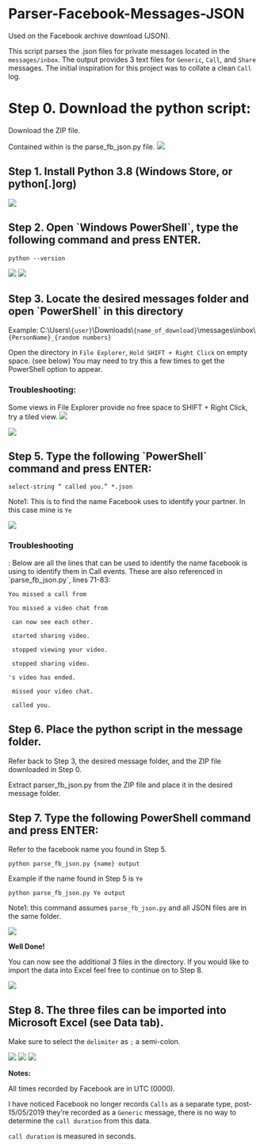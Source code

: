 # Parser-Facebook-Messages-JSON
Used on the Facebook archive download (JSON). 

This script parses the .json files for private messages located in the `messages/inbox`. 
The output provides 3 text files for `Generic`, `Call`, and `Share` messages. 
The initial inspiration for this project was to collate a clean `Call` log.

<h1>Step 0. Download the python script:</h1>
Download the ZIP file.
  
Contained within is the parse_fb_json.py file.
<img src="https://github.com/mjones-l/Parser-Facebook-Messages-JSON/blob/master/resources/Step0DownloadScript.JPG">

<h2>Step 1. Install Python 3.8 (Windows Store, or python[.]org)</h2>

<img src="https://github.com/mjones-l/Parser-Facebook-Messages-JSON/blob/master/resources/Step1Python.png">

<h2>Step 2. Open `Windows PowerShell`, type the following command and press ENTER.</h2>

`python --version`

<img src="https://github.com/mjones-l/Parser-Facebook-Messages-JSON/blob/master/resources/Step2aPowerShell.png">

<img src="https://github.com/mjones-l/Parser-Facebook-Messages-JSON/blob/master/resources/Step2bPythonVersion.png">

<h2>Step 3. Locate the desired messages folder and open `PowerShell` in this directory</h2>

Example:  C:\Users\\`{user}`\Downloads\\`{name_of_download}`\\messages\inbox\\`{PersonName}_{random numbers}`

Open the directory in `File Explorer`, `Hold SHIFT + Right Click` on empty space. (see below) You may need to try this a few times to get the PowerShell option to appear.

<h3>Troubleshooting:</h3>  

Some views in File Explorer provide no free space to SHIFT + Right Click, try a tiled view.
<img src="https://github.com/mjones-l/Parser-Facebook-Messages-JSON/blob/master/resources/Step3bTroubleshooting.JPG">

<img src="https://github.com/mjones-l/Parser-Facebook-Messages-JSON/blob/master/resources/Step3InboxFolderOpenPowerShell.png">

<h2>Step 5. Type the following `PowerShell` command and press ENTER: </h2>

`select-string “ called you.” *.json`

Note1: This is to find the name Facebook uses to identify your partner. In this case mine is `Ye`

<img src="https://github.com/mjones-l/Parser-Facebook-Messages-JSON/blob/master/resources/Step5FindFacebookName.png">

<h3>Troubleshooting</h3>: Below are all the lines that can be used to identify the name facebook is using to identify them in Call events. These are also referenced in `parse_fb_json.py`, lines 71-83: 

`You missed a call from `

`You missed a video chat from `

` can now see each other.`

` started sharing video.`

` stopped viewing your video.`

` stopped sharing video.`

`'s video has ended.`

` missed your video chat.`

` called you.`

<h2>Step 6. Place the python script in the message folder.</h2>

Refer back to Step 3, the desired message folder, and the ZIP file downloaded in Step 0.

Extract parser_fb_json.py from the ZIP file and place it in the desired message folder.

<h2>Step 7. Type the following PowerShell command and press ENTER: </h2>

Refer to the facebook name you found in Step 5.

`python parse_fb_json.py {name} output`

Example if the name found in Step 5 is `Ye`

`python parse_fb_json.py Ye output`


Note1: this command assumes `parse_fb_json.py` and all JSON files are in the same folder.

<img src="https://github.com/mjones-l/Parser-Facebook-Messages-JSON/blob/master/resources/Step6aRunScript.png">

**Well Done!**

You can now see the additional 3 files in the directory. If you would like to import the data into Excel feel free to continue on to Step 8.

<img src="https://github.com/mjones-l/Parser-Facebook-Messages-JSON/blob/master/resources/Step6bSeeResultingFiles.png">

<h2>Step 8. The three files can be imported into Microsoft Excel (see Data tab).</h2>
  
Make sure to select the `delimiter` as `;` a semi-colon.

<img src="https://github.com/mjones-l/Parser-Facebook-Messages-JSON/blob/master/resources/Step7aImportSpreadsheet.png">


<img src="https://github.com/mjones-l/Parser-Facebook-Messages-JSON/blob/master/resources/Step7bImportDelimiter.png">

<img src="https://github.com/mjones-l/Parser-Facebook-Messages-JSON/blob/master/resources/Step7cNoteStrange.png">

**Notes:**

All times recorded by Facebook are in UTC (0000).

I have noticed Facebook no longer records `Calls` as a separate type, post-15/05/2019 they’re recorded as a `Generic` message, there is no way to determine the `call duration` from this data.

`call duration` is measured in seconds.

